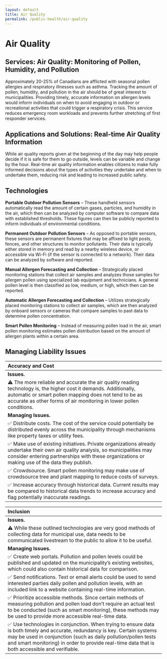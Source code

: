 ```yaml
---
layout: default
title: Air Quality
permalink: /public-health/air-quality
---
```


# Air Quality

## Services: Air Quality: Monitoring of Pollen, Humidity, and Pollution <a id="services-air-quality--monitoring-of-pollen-humidity-and-pollution"></a>

Approximately 20-25% of Canadians are afflicted with seasonal pollen allergies and respiratory illnesses such as asthma. Tracking the amount of pollen, humidity, and pollution in the air should be of great interest to municipalities. Providing timely, accurate information on allergen levels would inform individuals on when to avoid engaging in outdoor or recreational activities that could trigger a respiratory crisis. This service reduces emergency room workloads and prevents further stretching of first responder services.

## Applications and Solutions: Real-time Air Quality Information

While air quality reports given at the beginning of the day may help people decide if it is safe for them to go outside, levels can be variable and change by the hour. Real-time air quality information enables citizens to make fully informed decisions about the types of activities they undertake and when to undertake them, reducing risk and leading to increased public safety.

## Technologies

**Portable Outdoor Pollution Sensors** – These handheld sensors automatically read the amount of certain gases, particles, and humidity in the air, which then can be analyzed by computer software to compare data with established thresholds. These figures can then be publicly reported to inform individuals of environmental conditions.

**Permanent Outdoor Pollution Sensors** – As opposed to portable sensors, these sensors are permanent fixtures that may be affixed to light posts, fences, and other structures to monitor pollutants. Their data is typically either stored in memory and read by a nearby wireless device, or accessible via Wi-Fi \(if the sensor is connected to a network\). Their data can be analyzed by software and reported.

**Manual Allergen Forecasting and Collection** – Strategically placed monitoring stations that collect air samples and analyzes those samples for allergen pollen using specialized lab equipment and technicians. A general pollen level is then classified as low, medium, or high, which then can be reported.

**Automatic Allergen Forecasting and Collection** – Utilizes strategically placed monitoring stations to collect air samples, which are then analyzed by onboard sensors or cameras that compare samples to past data to determine pollen concentration.

**Smart Pollen Monitoring** – Instead of measuring pollen load in the air, smart pollen monitoring estimates pollen distribution based on the amount of allergen plants within a certain area.

## Managing Liability Issues

| Accuracy and Cost |
| :--- |
| **Issues.** |
| ⚠ The more reliable and accurate the air quality reading technology is, the higher cost it demands. Additionally, automatic or smart pollen mapping does not tend to be as accurate as other forms of air monitoring in lower pollen conditions. |
| **Managing Issues.** |
| ✅ Distribute costs. The cost of the service could potentially be distributed evenly across the municipality through mechanisms like property taxes or utility fees. |
| ✅ Make use of existing initiatives. Private organizations already undertake their own air quality analysis, so municipalities may consider entering partnerships with these organizations or making use of the data they publish. |
| ✅ Crowdsource. Smart pollen monitoring may make use of crowdsource tree and plant mapping   to reduce costs of surveys. |
| ✅ Increase accuracy through historical data. Current results may be compared to historical data trends to increase accuracy and flag potentially inaccurate readings. |

| Inclusion |
| :--- |
| **Issues.** |
| ⚠ While these outlined technologies are very good methods of collecting data for municipal use, data needs to be communicated livestream to the public to allow it to be useful. |
| **Managing Issues.** |
| ✅ Create web portals. Pollution and pollen levels could be published and updated on the municipality’s existing websites, which could also contain historical data for comparison. |
| ✅ Send notifications. Text or email alerts could be used to send interested parties daily pollen and pollution levels, with an included link to a website containing real-time information. |
| ✅ Prioritize accessible methods. Since certain methods of measuring pollution and pollen load don’t require an actual test to be conducted \(such as smart monitoring\), these methods may be used to provide more accessible real-time data. |
| ✅ Use technologies in conjunction. When trying to ensure data is both timely and accurate, redundancy is key. Certain systems may be used in conjunction \(such as daily pollution/pollen tests and smart monitoring\) in order to provide real-time data that is both accessible and verifiable. |

